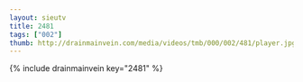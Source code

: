 ```yaml
--- 
layout: sieutv
title: 2481
tags: ["002"]
thumb: http://drainmainvein.com/media/videos/tmb/000/002/481/player.jpg
---
```

{% include drainmainvein key="2481" %} 
